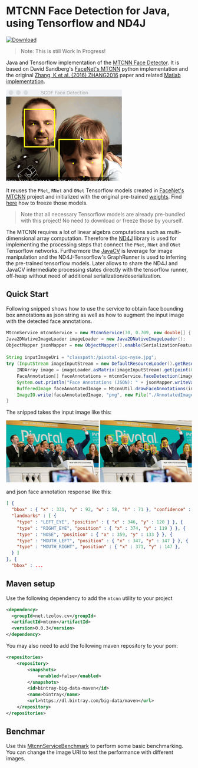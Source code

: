 # MTCNN Face Detection for Java, using Tensorflow and ND4J

[ ![Download](https://api.bintray.com/packages/big-data/maven/mtcnn-java/images/download.svg) ](https://bintray.com/big-data/maven/mtcnn-java/_latestVersion)

> Note: This is still Work In Progress!

Java and Tensorflow implementation of the [MTCNN Face Detector](https://arxiv.org/abs/1604.02878). It is based on David Sandberg's [FaceNet's MTCNN](https://github.com/davidsandberg/facenet/tree/master/src/align) 
python implementation and the original [Zhang, K et al. (2016) ZHANG2016](https://arxiv.org/abs/1604.02878) paper and related [Matlab implementation](https://github.com/kpzhang93/MTCNN_face_detection_alignment).

![Input Image](./src/test/resources/docs/mtcnn-java-small.gif)

It reuses the `PNet`, `RNet` and `ONet` Tensorflow models created in [FaceNet's MTCNN](https://github.com/davidsandberg/facenet/tree/master/src/align) project and 
initialized with the original pre-trained [weights](https://github.com/kpzhang93/MTCNN_face_detection_alignment/tree/master/code/codes/MTCNNv2/model). Find [here](https://github.com/davidsandberg/facenet/pull/866) 
how to freeze those models.

> Note that all necessary Tensorflow models are already pre-bundled with this project! No need to download or freeze those by yourself.

The MTCNN requires a lot of linear algebra computations such as multi-dimensional array computation. Therefore the [ND4J](https://deeplearning4j.org/docs/latest/nd4j-overview) library is used for implementing the 
 processing steps that connect the `PNet`, `RNet` and `ONet` Tensorflow networks. Furthermore the [JavaCV](https://github.com/bytedeco/javacv) is leverage for image manipulation and the ND4J-Tensorflow's GraphRunner is used to 
 inferring the pre-trained tensorflow models. Later allows to share the ND4J and JavaCV intermediate processing states directly with the tensorflow runner, off-heap without need of additional serialization/deserialization.        

## Quick Start

Following snipped shows how to use the service to obtain face bounding box annotations as json string as well as 
how to augment the input image with the detected face annotations.

```java
MtcnnService mtcnnService = new MtcnnService(30, 0.709, new double[] { 0.6, 0.7, 0.7 });
Java2DNativeImageLoader imageLoader = new Java2DNativeImageLoader();
ObjectMapper jsonMapper = new ObjectMapper().enable(SerializationFeature.INDENT_OUTPUT);

String inputImageUri = "classpath:/pivotal-ipo-nyse.jpg";
try (InputStream imageInputStream = new DefaultResourceLoader().getResource(inputImageUri).getInputStream()) {
    INDArray image = imageLoader.asMatrix(imageInputStream).get(point(0), all(), all(), all()).dup();
    FaceAnnotation[] faceAnnotations = mtcnnService.faceDetection(image);
    System.out.println("Face Annotations (JSON): " + jsonMapper.writeValueAsString(faceAnnotations));
    BufferedImage faceAnnotatedImage = MtcnnUtil.drawFaceAnnotations(imageLoader.asBufferedImage(image), faceAnnotations);
    ImageIO.write(faceAnnotatedImage, "png", new File("./AnnotatedImage.png"));
}

```
The snipped takes the input image like this:

![Input Image](./src/test/resources/docs/AnnotatedImage.png)

and json face annotation response like this:

```json
[ {
  "bbox" : { "x" : 331, "y" : 92, "w" : 58, "h" : 71 }, "confidence" : 0.9999871253967285,
  "landmarks" : [ {
    "type" : "LEFT_EYE", "position" : { "x" : 346, "y" : 120 } }, {
    "type" : "RIGHT_EYE", "position" : { "x" : 374, "y" : 119 } }, {
    "type" : "NOSE", "position" : { "x" : 359, "y" : 133 } }, {
    "type" : "MOUTH_LEFT", "position" : { "x" : 347, "y" : 147 } }, {
    "type" : "MOUTH_RIGHT", "position" : { "x" : 371, "y" : 147 },
  } ]
}, {
  "bbox" : ... 
```

## Maven setup

Use the following dependency to add the `mtcnn` utility to your project 
```xml
<dependency>
  <groupId>net.tzolov.cv</groupId>
  <artifactId>mtcnn</artifactId>
  <version>0.0.3</version>
</dependency>
```
You may also need to add the following maven repository to your pom:
```xml
<repositories>
    <repository>
        <snapshots>
            <enabled>false</enabled>
        </snapshots>
        <id>bintray-big-data-maven</id>
        <name>bintray</name>
        <url>https://dl.bintray.com/big-data/maven</url>
    </repository>
</repositories>
```

## Benchmar
Use this [MtcnnServiceBenchmark](https://github.com/tzolov/mtcnn-java/blob/master/src/test/java/net/tzolov/cv/mtcnn/beanchmark/MtcnnServiceBenchmark.java) to perform some basic benchmarking. You can change the image URI to test
the performance with different images.   

